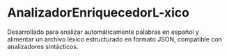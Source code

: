 # AnalizadorEnriquecedorL-xico
Desarrollado para analizar automáticamente palabras en español y alimentar un archivo léxico estructurado en formato JSON, compatible con analizadores sintácticos.
